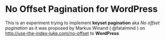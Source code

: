 No Offset Pagination for WordPress
==================================

This is an experiment trying to implement **keyset pagination** aka *No offset pagination* as it was proposed by Markus Winand ( @fatalmind ) on http://use-the-index-luke.com/no-offset to **WordPress**
